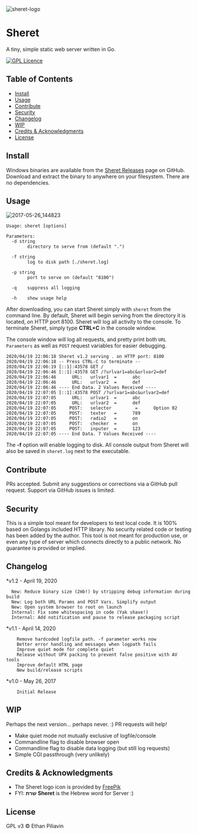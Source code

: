 ![sheret-logo](https://cloud.githubusercontent.com/assets/254784/26507827/1d32d530-4220-11e7-8d1c-96d3b0abda36.png)

# Sheret
A tiny, simple static web server written in Go.

[![GPL Licence](https://badges.frapsoft.com/os/gpl/gpl.svg?v=103)](https://opensource.org/licenses/GPL-3.0/)

## Table of Contents

- [Install](#install)
- [Usage](#usage)
- [Contribute](#contribute)
- [Security](#security)
- [Changelog](#changelog)
- [WIP](#wip)
- [Credits & Acknowledgments](#credits)
- [License](#license)

## Install

Windows binaries are available from the [Sheret Releases](https://github.com/ethanpil/sheret/releases) page on GitHub. Download and extract the binary to anywhere on your filesystem. There are no dependencies.

## Usage

![2017-05-26_144823](https://cloud.githubusercontent.com/assets/254784/26508345/68218c92-4222-11e7-9692-d8d1d21af680.jpg)

```
Usage: sheret [options]

Parameters:
  -d string
        directory to serve from (default ".")
  
  -f string
  	    log to disk path [./sheret.log]
  
  -p string
        port to serve on (default "8100")
  
  -q    suppress all logging
  
  -h    show usage help
```

After downloading, you can start Sheret simply with `sheret` from the command line. By default, Sheret will begin serving from the directory it is located, on HTTP port 8100. Sheret will log all activity to the console. To terminate Sheret, simply type **CTRL+C** in the console window.

The console window will log all requests, and pretty print both `URL Parameters` as well as `POST` request variables for easier debugging.

```
2020/04/19 22:06:18 Sheret v1.2 serving . on HTTP port: 8100
2020/04/19 22:06:18 -- Press CTRL-C to terminate --
2020/04/19 22:06:19 [::1]:43578 GET /
2020/04/19 22:06:46 [::1]:43578 GET /?urlvar1=abc&urlvar2=def
2020/04/19 22:06:46      URL:   urlvar1  =      abc
2020/04/19 22:06:46      URL:   urlvar2  =      def
2020/04/19 22:06:46 ---- End Data. 2 Values Received ----
2020/04/19 22:07:05 [::1]:43578 POST /?urlvar1=abc&urlvar2=def
2020/04/19 22:07:05      URL:   urlvar1  =      abc
2020/04/19 22:07:05      URL:   urlvar2  =      def
2020/04/19 22:07:05     POST:   selector         =      Option 02
2020/04/19 22:07:05     POST:   texter   =      789
2020/04/19 22:07:05     POST:   radio2   =      on
2020/04/19 22:07:05     POST:   checker  =      on
2020/04/19 22:07:05     POST:   inputer  =      123
2020/04/19 22:07:05 ---- End Data. 7 Values Received ----
```

The **-f** option will enable logging to disk. All console output from Sheret will also be saved in `sheret.log` next to the executable.

## Contribute

PRs accepted. Submit any suggestions or corrections via a GitHub pull request. Support via GitHub issues is limited.

## Security

This is a simple tool meant for developers to test local code. It is 100% based on Golangs included HTTP library. No security related code or testing has been added by the author. This tool is not meant for production use, or even any type of server which connects directly to a public network. No guarantee is provided or implied.

## Changelog

*v1.2 - April 19, 2020
```
  New: Reduce binary size (2mb!) by stripping debug information during build
  New: Log both URL Params and POST Vars. Simplify output
  New: Open system browser to root on launch
  Internal: Fix some whitespacing in code (Yak shave!)
  Internal: Add notification and pause to release packaging script
```

*v1.1 - April 14, 2020
```
	Remove hardcoded logfile path. -f parameter works now
	Better error handling and messages when logpath fails
	Improve quiet mode for complete quiet
	Release without UPX packing to prevent false positive with AV tools
	Improve default HTML page
	New build/release scripts
```

*v1.0 - May 26, 2017
```
	Initial Release
```

## WIP

Perhaps the next version... perhaps never. :) PR requests will help!

* Make quiet mode not mutually exclusive of logfile/console
* Commandline flag to disable browser open
* Commandline flag to disable data logging (but still log requests)
* Simple CGI passthrough (very unlikely)

## Credits & Acknowledgments

* The Sheret logo icon is provided by [FreePik](http://www.freepik.com/)
* FYI: **שרת** **Sheret** is the Hebrew word for Server :)

## License

GPL v3 © Ethan Piliavin